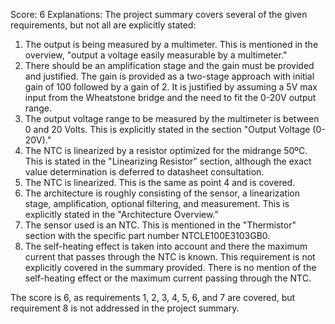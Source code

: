 Score: 6
Explanations: 
The project summary covers several of the given requirements, but not all are explicitly stated:

1. The output is being measured by a multimeter. This is mentioned in the overview, "output a voltage easily measurable by a multimeter."
2. There should be an amplification stage and the gain must be provided and justified. The gain is provided as a two-stage approach with initial gain of 100 followed by a gain of 2. It is justified by assuming a 5V max input from the Wheatstone bridge and the need to fit the 0-20V output range.
3. The output voltage range to be measured by the multimeter is between 0 and 20 Volts. This is explicitly stated in the section "Output Voltage (0-20V)."
4. The NTC is linearized by a resistor optimized for the midrange 50ºC. This is stated in the "Linearizing Resistor" section, although the exact value determination is deferred to datasheet consultation.
5. The NTC is linearized. This is the same as point 4 and is covered.
6. The architecture is roughly consisting of the sensor, a linearization stage, amplification, optional filtering, and measurement. This is explicitly stated in the "Architecture Overview."
7. The sensor used is an NTC. This is mentioned in the "Thermistor" section with the specific part number NTCLE100E3103GB0.
8. The self-heating effect is taken into account and there the maximum current that passes through the NTC is known. This requirement is not explicitly covered in the summary provided. There is no mention of the self-heating effect or the maximum current passing through the NTC.

The score is 6, as requirements 1, 2, 3, 4, 5, 6, and 7 are covered, but requirement 8 is not addressed in the project summary.
